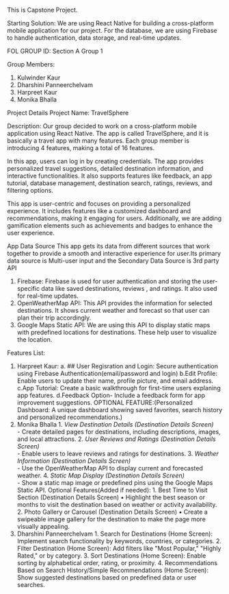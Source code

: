 This is Capstone Project.


Starting Solution: 
We are using React Native for building a cross-platform mobile application for our project. For the database, we are using Firebase to handle authentication, data storage, and real-time updates.

FOL GROUP ID: Section A Group 1


Group Members:
1. Kulwinder Kaur
2. Dharshini Panneerchelvam
3. Harpreet Kaur
4. Monika Bhalla

Project Details
Project Name: TravelSphere

Description:
Our group decided to work on a cross-platform mobile application using React Native. The app is called TravelSphere, and it is basically a travel app with many features. Each group member is introducing 4 features, making a total of 16 features.

In this app, users can log in by creating credentials. The app provides personalized travel suggestions, detailed destination information, and interactive functionalities. It also supports features like feedback, an app tutorial, database management, destination search, ratings, reviews, and filtering options.

This app is user-centric and focuses on providing a personalized experience. It includes features like a customized dashboard and recommendations, making it engaging for users. Additionally, we are adding gamification elements such as achievements and badges to enhance the user experience.

App Data Source
This app gets its data from different sources that work together to provide a smooth and interactive experience for user.Its primary data source is Multi-user input and the Secondary Data Source is 3rd party API 
1. Firebase: 
   Firebase is used for user authentication and storing the user-specific data like saved destinations, reviews , and ratings. It also used for real-time updates.
2. OpenWeatherMap API:
   This API provides the information for selected destinations. It shows current weather and forecast so that user can plan their trip accordingly.
3. Google Maps Static API:
   We are using this API to display static maps with predefined locations for destinations. These help user to visualize the location.


Features List: 
1. Harpreet Kaur:
   a. ## User Regisration and Login: Secure authentication using Firebase Authentication(email/password and login)
   b.Edit Profile: Enable users to update their name, profile picture, and email address.
   c.App Tutorial: Create a basic walkthrough for first-time users explaning app features.
   d.Feedback Option- Include a feedback form for app improvement suggestions.
OPTIONAL FEATURE:(Personalized Dashboard: A unique dashboard showing saved favorites, search history and personalized recommendations.)
2. Monika Bhalla
         1. *View Destination Details (Destination Details Screen)*  
            - Create detailed pages for destinations, including descriptions, images, and local attractions.
         2. *User Reviews and Ratings (Destination Details Screen)*  
            - Enable users to leave reviews and ratings for destinations.
         3. *Weather Information (Destination Details Screen)*  
            - Use the OpenWeatherMap API to display current and forecasted weather.
         4. *Static Map Display (Destination Details Screen)*  
            - Show a static map image or predefined pins using the Google Maps Static API.
      Optional Features(Added if needed): 
         1. Best Time to Visit Section (Destination Details Screen)
         •	Highlight the best season or months to visit the destination based on weather or activity availability.
         2. Photo Gallery or Carousel (Destination Details Screen)
         •	Create a swipeable image gallery for the destination to make the page more visually appealing.
3. Dharshini Panneerchelvam
        1. Search for Destinations (Home Screen): Implement search functionality by keywords, countries, or categories. 
        2. Filter Destination (Home Screen): Add filters like "Most Popular," "Highly Rated," or by category. 
        3. Sort Destinations (Home Screen): Enable sorting by alphabetical order, rating, or proximity. 
        4. Recommendations Based on Search History/Simple Recommendations (Home Screen): Show suggested destinations based on predefined data or user searches.
